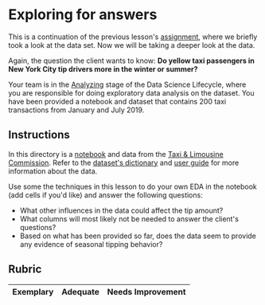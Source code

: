 # Exploring for answers

This is a continuation of the previous lesson's [assignment](../14-Introduction/assignment.md), where we briefly took a look at the data set. Now we will be taking a deeper look at the data.

Again, the question the client wants to know: **Do yellow taxi passengers in New York City tip drivers more in the winter or summer?**

Your team is in the [Analyzing](The%20Data%20Science%20Lifecycle%20Analyzing.md) stage of the Data Science Lifecycle, where you are responsible for doing exploratory data analysis on the dataset. You have been provided a notebook and dataset that contains 200 taxi transactions from January and July 2019.

## Instructions

In this directory is a [notebook](assignment.ipynb) and data from the [Taxi & Limousine Commission](https://docs.microsoft.com/en-us/azure/open-datasets/dataset-taxi-yellow?tabs=azureml-opendatasets). Refer to the [dataset's dictionary](https://www1.nyc.gov/assets/tlc/downloads/pdf/data_dictionary_trip_records_yellow.pdf) and [user guide](https://www1.nyc.gov/assets/tlc/downloads/pdf/trip_record_user_guide.pdf) for more information about the data.


Use some the techniques in this lesson to do your own EDA in the notebook (add cells if you'd like) and answer the following questions:

- What other influences in the data could affect the tip amount?
- What columns will most likely not be needed to answer the client's questions?
- Based on what has been provided so far, does the data seem to provide any evidence of seasonal tipping behavior?


## Rubric

Exemplary | Adequate | Needs Improvement
--- | --- | -- |
